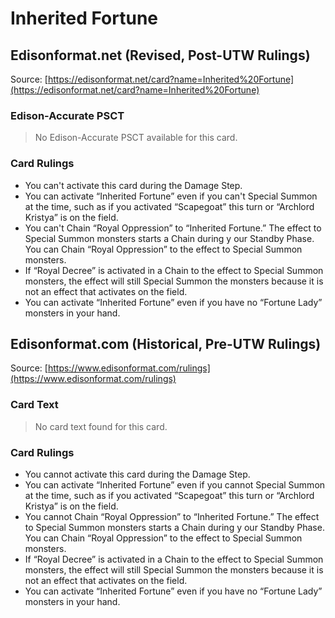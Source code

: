 # Inherited Fortune

## Edisonformat.net (Revised, Post-UTW Rulings)

Source: [https://edisonformat.net/card?name=Inherited%20Fortune](https://edisonformat.net/card?name=Inherited%20Fortune)

### Edison-Accurate PSCT

> No Edison-Accurate PSCT available for this card.

### Card Rulings

*   You can't activate this card during the Damage Step.
*   You can activate “Inherited Fortune” even if you can't Special Summon at the time, such as if you activated “Scapegoat” this turn or “Archlord Kristya” is on the field.
*   You can't Chain “Royal Oppression” to “Inherited Fortune.” The effect to Special Summon monsters starts a Chain during y our Standby Phase. You can Chain “Royal Oppression” to the effect to Special Summon monsters.
*   If “Royal Decree” is activated in a Chain to the effect to Special Summon monsters, the effect will still Special Summon the monsters because it is not an effect that activates on the field.
*   You can activate “Inherited Fortune” even if you have no “Fortune Lady” monsters in your hand.


## Edisonformat.com (Historical, Pre-UTW Rulings)

Source: [https://www.edisonformat.com/rulings](https://www.edisonformat.com/rulings)

### Card Text

> No card text found for this card.

### Card Rulings

*   You cannot activate this card during the Damage Step.
*   You can activate “Inherited Fortune” even if you cannot Special Summon at the time, such as if you activated “Scapegoat” this turn or “Archlord Kristya” is on the field.
*   You cannot Chain “Royal Oppression” to “Inherited Fortune.” The effect to Special Summon monsters starts a Chain during y our Standby Phase. You can Chain “Royal Oppression” to the effect to Special Summon monsters.
*   If “Royal Decree” is activated in a Chain to the effect to Special Summon monsters, the effect will still Special Summon the monsters because it is not an effect that activates on the field.
*   You can activate “Inherited Fortune” even if you have no “Fortune Lady” monsters in your hand.


